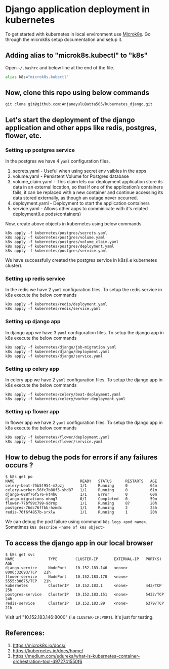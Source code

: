 # Django application deployment in kubernetes

To get started with kubernetes in local environment use <a href="https://microk8s.io/docs/" target="__blank">Microk8s</a>. Go through the microk8s setup documentation and setup it.

## Adding alias to "microk8s.kubectl" to "k8s"
Open `~/.bashrc` and below line at the end of the file.
```bash 
alias k8s="microk8s.kubectl"
```

## Now, clone this repo using below commands
```
git clone git@github.com:AnjaneyuluBatta505/kubernetes_django.git
```

## Let's start the deployment of the django application and other apps like redis, postgres, flower, etc.

### Setting up postgres service
In the postgres we have 4 `yaml` configuration files.
1. secrets.yaml      - Useful when using secret env vaibles in the apps
2. volume.yaml       - Persistent Volume for Postgres database   
3. volume_claim.yaml - This claim lets our deployment application store its data in an external location, so that if one of the application’s containers fails, it can be replaced with a new container and continue accessing its data stored externally, as though an outage never occurred. 
4. deployment.yaml   - Deployment to start the application containers
5. service.yaml      - Allows other apps to comminicate with it's related deployment(i.e pods/containers)

Now, create above objects in kubernetes using below commands
```
k8s apply -f kubernetes/postgres/secrets.yaml
k8s apply -f kubernetes/postgres/volume.yaml
k8s apply -f kubernetes/postgres/volume_claim.yaml
k8s apply -f kubernetes/postgres/deployment.yaml
k8s apply -f kubernetes/postgres/service.yaml
```
We have successfully created the postgres service in k8s(i.e kubernetes cluster).

### Setting up redis service
In the redis we have 2 `yaml` configuration files.
To setup the redis service in k8s execute the below commands
```
k8s apply -f kubernetes/redis/deployment.yaml
k8s apply -f kubernetes/redis/service.yaml
```

### Setting up django app
In django app we have 3 `yaml` configuration files.
To setup the django app in k8s execute the below commands
```
k8s apply -f kubernetes/django/job-migration.yaml
k8s apply -f kubernetes/django/deployment.yaml
k8s apply -f kubernetes/django/service.yaml
```

### Setting up celery app
In celery app we have 2 `yaml` configuration files.
To setup the django app in k8s execute the below commands
```
k8s apply -f kubernetes/celery/beat-deployment.yaml
k8s apply -f kubernetes/celery/worker-deployment.yaml
```

### Setting up flower app
In flower app we have 2 `yaml` configuration files.
To setup the django app in k8s execute the below commands
```
k8s apply -f kubernetes/flower/deployment.yaml
k8s apply -f kubernetes/flower/service.yaml
```
## How to debug the pods for errors if any failures occurs ?
```
$ k8s get po
NAME                             READY   STATUS      RESTARTS   AGE
celery-beat-75b5f954-m2pzj       1/1     Running     0          64m
celery-worker-56fc7b88f5-shd87   1/1     Running     0          61m
django-688f76f576-kt4h6          1/1     Error       0          60m
django-migrations-mhng7          0/1     Completed   0          59m
flower-77bf99c799-9drnp          1/1     Running     87         20h
postgres-76dc76ffbb-hzmdc        1/1     Running     2          23h
redis-76f6f4857b-srxlw           1/1     Running     1          20h
```
We can debug the pod failure using command `k8s logs <pod name>`.
Sometimes `k8s describe <name of k8s object>`

## To access the django app in our local browser
```
$ k8s get svc
NAME               TYPE        CLUSTER-IP       EXTERNAL-IP   PORT(S)          AGE
django-service     NodePort    10.152.183.146   <none>        8000:32693/TCP   21h
flower-service     NodePort    10.152.183.170   <none>        5555:30675/TCP   21h
kubernetes         ClusterIP   10.152.183.1     <none>        443/TCP          25h
postgres-service   ClusterIP   10.152.183.151   <none>        5432/TCP         24h
redis-service      ClusterIP   10.152.183.89    <none>        6379/TCP         21h

```
Visit url "10.152.183.146:8000" (i.e `CLUSTER-IP:PORT`). It's just for testing.

## References:

1. https://microk8s.io/docs/
2. https://kubernetes.io/docs/home/
3. https://medium.com/edureka/what-is-kubernetes-container-orchestration-tool-d972741550f6 

